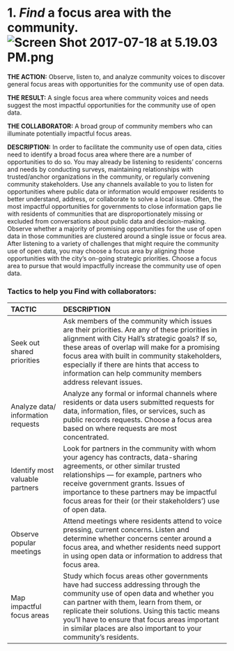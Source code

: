 # 1. _Find_ a focus area with the community.![](https://lh5.googleusercontent.com/iTa5pxWgGBzU4vN-fEvJgV2yet4MoMyEaCNpJvYi-qgZPXz_ZWfLuhQVkdWs1Ny5yUy-P88OYcMKt6-nWaBqga1lbQcBfmw29lB7cpeZ5i9Raa7koamw90AD7ULBFyYDudB768mq "Screen Shot 2017-07-18 at 5.19.03 PM.png")

**THE ACTION:** Observe, listen to, and analyze community voices to discover general focus areas with opportunities for the community use of open data.

**THE RESULT:** A single focus area where community voices and needs suggest the most impactful opportunities for the community use of open data.

**THE COLLABORATOR:** A broad group of community members who can illuminate potentially impactful focus areas.

**DESCRIPTION:** In order to facilitate the community use of open data, cities need to identify a broad focus area where there are a number of opportunities to do so. You may already be listening to residents’ concerns and needs by conducting surveys, maintaining relationships with trusted/anchor organizations in the community, or regularly convening community stakeholders. Use any channels available to you to listen for opportunities where public data or information would empower residents to better understand, address, or collaborate to solve a local issue. Often, the most impactful opportunities for governments to close information gaps lie with residents of communities that are disproportionately missing or excluded from conversations about public data and decision-making. Observe whether a majority of promising opportunities for the use of open data in those communities are clustered around a single issue or focus area. After listening to a variety of challenges that might require the community use of open data, you may choose a focus area by aligning those opportunities with the city’s on-going strategic priorities. Choose a focus area to pursue that would impactfully increase the community use of open data.

### Tactics to help you Find with collaborators:

| TACTIC | DESCRIPTION |
| :--- | :--- |
| Seek out shared priorities | Ask members of the community which issues are their priorities. Are any of these priorities in alignment with City Hall’s strategic goals? If so, these areas of overlap will make for a promising focus area with built in community stakeholders, especially if there are hints that access to information can help community members address relevant issues. |
| Analyze data/ information requests | Analyze any formal or informal channels where residents or data users submitted requests for data, information, files, or services, such as public records requests. Choose a focus area based on where requests are most concentrated. |
| Identify most valuable partners | Look for partners in the community with whom your agency has contracts, data-sharing agreements, or other similar trusted relationships — for example, partners who receive government grants. Issues of importance to these partners may be impactful focus areas for their \(or their stakeholders’\) use of open data. |
| Observe popular meetings | Attend meetings where residents attend to voice pressing, current concerns. Listen and determine whether concerns center around a focus area, and whether residents need support in using open data or information to address that focus area. |
| Map impactful focus areas | Study which focus areas other governments have had success addressing through the community use of open data and whether you can partner with them, learn from them, or replicate their solutions. Using this tactic means you’ll have to ensure that focus areas important in similar places are also important to your community’s residents. |



